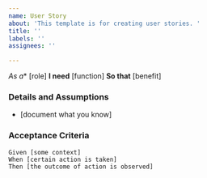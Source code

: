 ```yaml
---
name: User Story
about: 'This template is for creating user stories. '
title: ''
labels: ''
assignees: ''

---
```


*As a** [role]
**I need** [function]
**So that** [benefit]
### Details and Assumptions
* [document what you know]
### Acceptance Criteria
```gherkin
Given [some context]
When [certain action is taken]
Then [the outcome of action is observed]
```
